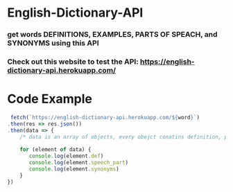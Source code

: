 # English-Dictionary-API

### get words DEFINITIONS, EXAMPLES, PARTS OF SPEACH, and SYNONYMS using this API

### Check out this website to test the API:  https://english-dictionary-api.herokuapp.com/

# Code Example

```javascript
 fetch(`https://english-dictionary-api.herokuapp.com/${word}`)
.then(res => res.json())
.then(data => { 
    /* data is an array of objects, every obejct conatins definition, part of speach, example, etc. */
    
    for (element of data) {
       console.log(element.def)
       console.log(element.speech_part)
       console.log(element.synonyms)
    }
})
```
